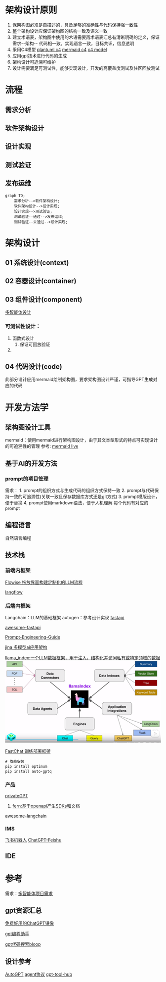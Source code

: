 # 架构设计原则
1. 保架构图必须是自描述的，具备足够的准确性与代码保持强一致性
2. 整个架构设计应保证架构图的结构一致及语义一致
3. 建立术语表，架构图中使用的术语需要再术语表汇总有清晰明确的定义，保证需求--架构-- 代码相一致。实现语言一致，目标共识，信息透明
4. 采用C4模型 [plantuml c4](https://github.com/plantuml-stdlib/C4-PlantUML) [mermaid c4]([mermaid](https://github.com/mermaid-js/mermaid/blob/develop/README.zh-CN.md)) [c4 model](https://c4model.com/)
5. 应用gpt技术进行代码的生成
6. 架构设计可追溯可维护
7. 设计需要满足可测试性，能够实现设计，开发的高覆盖度测试及住区回放测试

# 流程
## 需求分析
## 软件架构设计
## 设计实现
## 测试验证
## 发布运维
```mermaid
graph TD;
    需求分析-->软件架构设计;
    软件架构设计-->设计实现;
    设计实现-->测试验证;
    测试验证--通过-->发布运维;
    测试验证--未通过-->设计实现;
```

# 架构设计
## 01 系统设计(context)
## 02 容器设计(container)
## 03 组件设计(component)
[多智能体设计](./多智能体设计.md)
### 可测试性设计：
1. 函数式设计
   1. 保证可回放验证
2. 
## 04 代码设计(code)
此部分设计应用mermaid绘制架构图，要求架构图设计严谨，可指导GPT生成对应的代码


# 开发方法学
## 架构图设计工具
mermaid：使用mermaid进行架构图设计，由于其文本型形式的特点可实现设计的可追溯性的管理
参考: [mermaid live](https://mermaid.live/)
## 基于AI的开发方法
### prompt的项目管理
需求：
    1. prompt的组织方式与生成代码的组织方式保持一致
    2. prompt与代码保持一致的可追溯性(关联一致且保存数据库方式还是git方式)
    3. prompt模版设计，便于替换
    4, prompt使用markdown语法，便于人机理解
每个代码有对应的prompt
## 编程语言
自然语言编程
## 技术栈
### 前端内框架
[Flowise 拖放界面构建定制化的LLM流程](https://github.com/FlowiseAI/Flowise)

[langflow](https://github.com/logspace-ai/langflow)
### 后端内框架
Langchain：LLM的基础框架
autogen：参考设计实现
[fastapi](https://github.com/tiangolo/fastapi)

[awesome-fastapi](https://github.com/mjhea0/awesome-fastapi)

[Prompt-Engineering-Guide](https://github.com/dair-ai/Prompt-Engineering-Guide)

[jina 多模型ai应用架构](https://github.com/jina-ai/jina)

[llama_index:一个LLM数据框架，用于注入，结构化并访问私有或特定领域的数据](https://github.com/run-llama/llama_index)
    ![Alt text](./img/llama_index.png)

[FastChat 训练部署框架](https://github.com/lm-sys/FastChat)
``` 
# 依赖安装
pip install optimum
pip install auto-gptq
```
    
### 产品
[privateGPT](https://github.com/imartinez/privateGPT)
1. [fern:基于openapi产生SDKs和文档](https://buildwithfern.com/)

[awesome-langchain](https://github.com/kyrolabs/awesome-langchain)

### IMS
[飞书机器人](https://github.com/whatwewant/chatgpt-for-chatbot-feishu)
[ChatGPT-Feishu](https://github.com/bestony/ChatGPT-Feishu)

## IDE

# 参考
需求：[多智能体项目需求](../01%20Project%20Requirements/project_requirements.md)
## gpt资源汇总
[免费好用的ChatGPT镜像](https://github.com/xx025/carrot)

[gpt编程助手](https://github.com/ai-boost/Awesome-GPTs#programming)

[gpt代码搜索bloop](https://github.com/BloopAI/bloop)
## 设计参考
[AutoGPT](https://github.com/Significant-Gravitas/AutoGPT)
[agent协议](https://agentprotocol.ai/)
[gpt-tool-hub](https://github.com/goldfishh/chatgpt-tool-hub)
